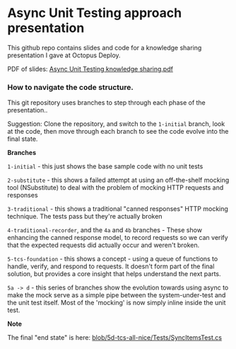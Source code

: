 # Async Unit Testing approach presentation

This github repo contains slides and code for a knowledge sharing presentation I gave at Octopus Deploy.

PDF of slides: [Async Unit Testing knowledge sharing.pdf](Async%20Unit%20Testing%20knowledge%20sharing.pdf)

### How to navigate the code structure.

This git repository uses branches to step through each phase of the presentation..

Suggestion: Clone the repository, and switch to the `1-initial` branch, look at the code, then move through each branch to see the code evolve into the final state.

**Branches**

`1-initial` - this just shows the base sample code with no unit tests

`2-substitute` - this shows a failed attempt at using an off-the-shelf mocking tool (NSubstitute) to deal with the problem of mocking HTTP requests and responses

`3-traditional` - this shows a traditional "canned responses" HTTP mocking technique. The tests pass but they're actually broken

`4-traditional-recorder`, and the `4a` and `4b` branches - These show enhancing the canned response model, to record requests so we can verify that the expected requests did actually occur and weren't broken.

`5-tcs-foundation` - this shows a concept - using a queue of functions to handle, verify, and respond to requests. It doesn't form part of the final solution, but provides a core insight that helps understand the next parts.

`5a -> d` - this series of branches show the evolution towards using async to make the mock serve as a simple pipe between the system-under-test and the unit test itself. Most of the 'mocking' is now simply inline inside the unit test.

**Note**

The final "end state" is here: [blob/5d-tcs-all-nice/Tests/SyncItemsTest.cs](https://github.com/borland/AsyncUnitTestingPres/blob/5d-tcs-all-nice/Tests/SyncItemsTest.cs)